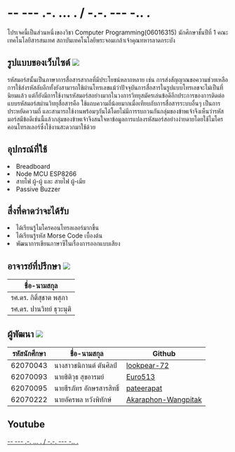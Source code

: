 <h1>-- --- .-. ... . / -.-. --- -.. .</h1>
<p>โปรเจคนี้เป็นส่วนหนึ่งของวิชา Computer Programming(06016315) นักศึกษาชั้นปีที่ 1 คณะเทคโนโลยีสารสนเทศ สถาบันเทคโนโลยีพระจอมเกล้าเจ้าคุณทหารลาดกระบัง</p>

<h2>รูปแบบของเว็บไซต์ <img src="https://i.ibb.co/dKY5yXw/browser.png"></h2>
<p>รหัสมอร์สนั้นเป็นภาษาการสื่อสารสากลที่มีประโยชน์หลากหลาย เช่น การส่งสัญญาณขอความช่วยเหลือ การใช้ส่งรหัสลับอีกทั้งยังสามารถใช้ผ่านโทรเลขแม้ว่าปัจจุบันการสื่อสารในรูปแบบโทรเลขจะไม่เป็นที่นิยมแล้ว แต่ก็ยังมีการใช้งานรหัสมอร์สอย่างมากในวงการวิทยุสมัครเล่นข้อดีอีกประการของการติดต่อแบบรหัสมอร์สผ่านวิทยุสื่อสารคือ ใช้แถบความถี่น้อยมากเมื่อเทียบกับการสื่อสารระบบอื่นๆ เป็นการประหยัดความถี่ และสามารถใช้งานพร้อมๆกันได้โดยไม่มีการรบกวนกันกลุ่มของข้าพเจ้าจึงเห็นว่ารหัสมอร์สมีข้อดีเช่นนี้แล้วกลุ่มของข้าพเจ้าจึงสนใจหาข้อมูลการแปลงรหัสมอร์สอย่างง่ายดายโดยใช้ไมโครคอนโทรลเลอร์ซึ่งใช้งานสะดวกมาใช้ด้วย</p>

<h2>อุปกรณ์ที่ใช้ </h2>
<li>Breadboard</li>
<li>Node MCU ESP8266</li>
<li>สายไฟ ผู้-ผู้ และ สายไฟ ผู้-เมีย</li>
<li>Passive Buzzer</li>

<h2>สื่งที่คาดว่าจะได้รับ </h2>
<li>ได้เรียนรู้ไมโครคอนโทรลเลอร์มากขึ้น</li>
<li>ได้เรียนรู้รหัส Morse Code เบื้องต้น</li>
<li>พัฒนาการเขียนภาษาซีในเรื่องการออกแบบเสียง</li>

<h2>อาจารย์ที่ปรึกษา <img src="https://i.ibb.co/gwDXzQC/gamer.png"></h2>

ชื่อ-นามสกุล  |
----- |
รศ.ดร. กิติ์สุชาต พสุภา |
รศ.ดร. ปานวิทย์ ธุวะนุติ |


<h2>ผู้พัฒนา <img src="https://i.ibb.co/gwDXzQC/gamer.png"></h2>

รหัสนักศึกษา  | ชื่อ-นามสกุล  |  Github |
----- | ----- | ----- |
62070043 | นางสาวชนิกานต์ ตันศิลป์ | [lookpear-72](https://github.com/lookpear-72) |
62070093 | นายธิติวุธ สุขอารมย์ | [Euro513](https://github.com/Euro513) |
62070095 | นายธีรภัทร อักษรสารสิทธิ์ | [pateerapat](https://github.com/pateerapat) |
62070222 | นายอัครพล หวังพิทักษ์ | [Akaraphon-Wangpitak](https://github.com/Akaraphon-Wangpitak) |

<h2>Youtube </h2>
<a href="https://www.youtube.com/watch?v=QCU2K0yPzcI">-- --- .-. ... . / -.-. --- -.. .</a>
